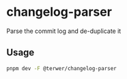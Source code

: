 # changelog-parser

Parse the commit log and de-duplicate it

## Usage

```bash
pnpm dev -F @terwer/changelog-parser
```